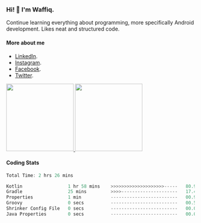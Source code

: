 ### Hi! 👋 I'm Waffiq.

Continue learning everything about programming, more specifically Android development. Likes neat and structured code.

#### More about me 
- [LinkedIn](https://www.linkedin.com/in/waffiqaziz/).
- [Instagram](https://www.instagram.com/waffiqaziz/).
- [Facebook](https://web.facebook.com/WaffiqAziz/).
- [Twitter](https://twitter.com/AzizWaffiq).

<p align="left">
<a href="https://github.com/waffiqaziz">
  <img height="180em" src="https://github-readme-stats-eight-theta.vercel.app/api?username=waffiqaziz&show_icons=true&theme=algolia&include_all_commits=true&count_private=true"/>
  <img height="180em" src="https://github-readme-stats-eight-theta.vercel.app/api/top-langs/?username=waffiqaziz&layout=compact&langs_count=8&theme=algolia"/>
</a>
</p>

#### Coding Stats
<!--START_SECTION:waka-->

```rust
Total Time: 2 hrs 26 mins

Kotlin                 1 hr 58 mins    >>>>>>>>>>>>>>>>>>>>-----   80.96 %
Gradle                 25 mins         >>>>---------------------   17.48 %
Properties             1 min           -------------------------   00.95 %
Groovy                 0 secs          -------------------------   00.57 %
Shrinker Config File   0 secs          -------------------------   00.02 %
Java Properties        0 secs          -------------------------   00.02 %
```

<!--END_SECTION:waka-->
